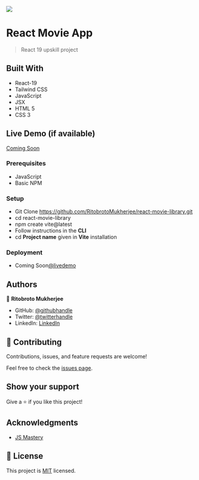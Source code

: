 ![](https://img.shields.io/badge/Ritobroto-blueviolet)

# React Movie App

> React 19 upskill project


## Built With

- React-19
- Tailwind CSS
- JavaScript
- JSX
- HTML 5
- CSS 3

## Live Demo (if available)

[Coming Soon](https://#)

### Prerequisites
- JavaScript
- Basic NPM

### Setup
- Git Clone https://github.com/RitobrotoMukherjee/react-movie-library.git
- cd react-movie-library
- npm create vite@latest
- Follow instructions in the **CLI**
- cd **Project name** given in **Vite** installation

### Deployment
- Coming Soon[@livedemo](https://#)


## Authors

👤 **Ritobroto Mukherjee**

- GitHub: [@githubhandle](https://github.com/RitobrotoMukherjee)
- Twitter: [@twitterhandle](https://#)
- LinkedIn: [LinkedIn](https://www.linkedin.com/in/ritobroto-m3/)

## 🤝 Contributing

Contributions, issues, and feature requests are welcome!

Feel free to check the [issues page](../../issues/).

## Show your support

Give a ⭐️ if you like this project!

## Acknowledgments

- [JS Mastery](https://www.youtube.com/@javascriptmastery)

## 📝 License

This project is [MIT](./MIT.md) licensed.
